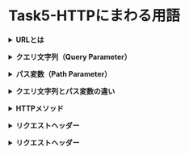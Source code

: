 # Task5-HTTPにまわる用語

**<details><summary>URLとは</summary>**

- Uniform Resource Locator
- インターネット上のWEBサイトやファイルの位置や情報を示すもの
  - プロトコル：セキュリティのため、暗号化されたhttpsを利用する
  - ホスト名：wwwの有無はSEOに対して影響がない
  - ドメイン：ある程度自分で選択可能だが、誤解を招くかも
  
  
    例えば、末尾は`[co.jp]`,`[com.us]`の場合、それぞれ日本向けとUSA向けサービスを提供しているサイトであるという認識されているため、なるべく意図に関係しているアルファベットを選ぶ
  - ディレクトリ：サーバーでファイルを格納するためのフォルダ
    ![image](https://github.com/Ouichi/Task5/assets/140411621/6ce47a96-8736-439c-ad0b-ba43b824acf5)

</details>

**<details><summary>クエリ文字列（Query Parameter）</summary>**

- サーバーに情報を送るためにURLの末尾に付足す変数のこと


  https://*OXOX*.jp　➡　https://*OXOX*.jp/**`?A=B×C`**
- 2種類あり、それぞれ用途が異なる
  -  パッシブパラメータ
    - 表示するコンテンツに影響はない
    - WEBサイトのアクセス解析するため（どこからたどり着いた）
  - アクティブパラメータ
    - 表示されるコンテンツに影響する
    - 例えば、Sサイズをフィルタリングした商品一覧ページ
   
    
      https://*OXOX*.jp/tshirt　➡　https://*OXOX*.jp/tshirt/**`?t=shirt_size=s`**

</details>

**<details><summary>パス変数（Path Parameter）</summary>**

- 動的な値をパスを一部として指定することがパスパラメータ
- 例：http://*www*.example.com/user/12345


  ここで12345の部分がユーザーIDなどを表す変数となっている
- 特徴
  - URLパスに埋め込むので、読み取りが簡単
  - GETリクエストで主で利用される
  - データの取得や測定リソースの操作に利用される
  - 変更がまれないので、キャッシュしやすい

</details>

**<details><summary>クエリ文字列とパス変数の違い</summary>**

- クエリ文字列：特定のリソースを操作し取得する際に必要な情報を入れる
- パス変数：測定のリソースを識別するために必要な情報を入れる

  https://*example*.com/pathparameter/`{pathparameter}`?`queryparameter1=hogehoge&queryparameter2=fugafuga`

  
  1. ドメインの後、？の前にくるのがパスパラメータ
  1. ？の後ろに来るのがクエリパラメータ
  

</details>

**<details><summary>HTTPメソッド</summary>**

- GET：

  指定したリソースの表現をリクエストする。GETを使用するリクエストはデータの取り込みに限る
- POST：

  指定したリソースに実体を送信するために使用され、サーバー上の状態を変更したり、副作用が発生する
- PUT:

  対象リソースの現在の表現全体をリクエストのペイロードで置き換える
- PATCH：

  リソースを部分的に変更するために使用する
- DELETE：

  指定したリソースを削除する
  

</details>

**<details><summary>リクエストヘッダー</summary>**

  WEBコンテンツの伝送に用いられるHTTPで、クライアントからサーバへの要求であるHTTPリクエストの前半にある制御情報を記した領域のこと

</details>

**<details><summary>リクエストヘッダー</summary>**



</details>
